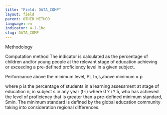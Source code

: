 ```yaml
---
title: "Field: DATA_COMP"
layout: field
parent: OTHER_METHOD
language: en
indicator: 4-1-1bc
slug: DATA_COMP
---
```

Methodology

Computation method
The indicator is calculated as the percentage of children and/or young people at the relevant stage of education achieving or exceeding a pre-defined proficiency level in a given subject. 

Performance above the minimum level, PL tn,s,above minimum = p

where p is the percentage of students in a learning assessment at stage of education n, in subject s in any year (t-i) where 0 ? i ? 5, who has achieved the level of proficiency that is greater than a pre-defined minimum standard, Smin. The minimum standard is defined by the global education community taking into consideration regional differences.